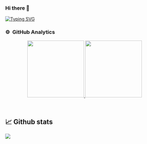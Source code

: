 ### Hi there 👋

<p>
 
[![Typing SVG](https://readme-typing-svg.herokuapp.com?lines=Ahmed+Murtaja+Web+Developer+;Learning+%7C+Angular+%2B+NodeJs%7CSQL;Nodejs+%7C+Express+%7C+MongoDB)](https://git.io/typing-svg)
 
</P>


<!--
**ahmedmurtaja/ahmedmurtaja** is a ✨ _special_ ✨ repository because its `README.md` (this file) appears on your GitHub profile.

Here are some ideas to get you started:

- 🔭 I’m currently working on ...
- 🌱 I’m currently learning ...
- 👯 I’m looking to collaborate on ...
- 🤔 I’m looking for help with ...
- 💬 Ask me about ...
- 📫 How to reach me: ...
- 😄 Pronouns: ...
- ⚡ Fun fact: ...
-->

<!-- ![Anurag's GitHub stats](https://github-readme-stats.vercel.app/api?username=ahmedmurtaja&count_private=true&theme=dark)  
[![Top Langs](https://github-readme-stats.vercel.app/api/top-langs/?username=ahmedmurtaja&theme=dark)](https://github.com/anuraghazra/github-readme-stats) -->
<h3> ⚙️ &nbsp;GitHub Analytics</h3>
<p align="center">
<a href="https://github.com/ahmedmurtaja">
  <img height="180em" src="https://github-readme-stats.vercel.app/api?username=ahmedmurtaja&show_icons=true&theme=algolia&count_private=true"/>
  <img height="180em" src="https://github-readme-stats.vercel.app/api/top-langs/?username=ahmedmurtaja&layout=compact&langs_count=8&theme=algolia"/>
</a>
</p>
<br/>

## 📈 Github stats

<!-- <details>  -->
<!--   <summary>💻 GitHub Profile Stats</summary> -->

<a href="https://github.com/ahmedmurtaja"><img src="https://activity-graph.herokuapp.com/graph?username=ahmedmurtaja&amp;theme=rogue&amp;bg_color=1F222E&amp;color=F85D7F" /> </a>
<br/>
